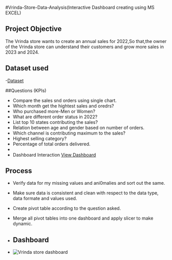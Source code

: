 #Vrinda-Store-Data-Analysis(Interactive Dashboard creating using MS EXCEL)

## Project Objective
The Vrinda store wants to create an annual sales for 2022,So that,the owner of the Vrinda store can understand their customers and grow more sales in 2023 and 2024.

## Dataset used
-<a href="https://github.com/SNEHA-NB/Data-Analysis-Dashboard/blob/main/Vrinda%20Store%20Data%20Analysis.xlsx">Dataset</a>

##Questions (KPIs)
- Compare the sales snd orders using single chart.
- Which month get the hightest sales and oredrs?
- Who purchased more-Men or Women?
- What are different order status in 2022?
- List top 10 states contributing the sales?
- Relation between age and gender based on number of orders.
- Which channel is contributing maximum to the sales?
- Highest selling category?
- Percentage of total orders delivered.
- 
- Dashboard Interaction <a href="https://github.com/SNEHA-NB/Data-Analysis-Dashboard/blob/main/Vrinda%20store%20dashboard.png">View Dashboard</a>

## Process
- Verify data for my missing values and ani0malies and sort out the same.
- Make sure data is consistent and clean with respect to the data type, data formate and values used.
- Create pivot table according to the question asked.
- Merge all pivot tables into one dashboard and apply slicer to make dynamic.

- ## Dashboard
- ![Vrinda store dashboard](https://github.com/user-attachments/assets/a3534aee-a9a6-436a-ba00-e602ad730a04)
